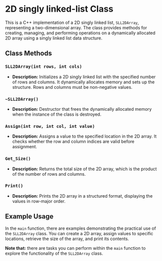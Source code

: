# 2D singly linked-list Class

This is a C++ implementation of a 2D singly linked list, `SLL2DArray`, representing a two-dimensional array. The class provides methods for creating, managing, and performing operations on a dynamically allocated 2D array using a singly linked list data structure.

## Class Methods

### `SLL2DArray(int rows, int cols)`

- **Description:** Initializes a 2D singly linked list with the specified number of rows and columns. It dynamically allocates memory and sets up the structure. Rows and columns must be non-negative values.

### `~SLL2DArray()`

- **Description:** Destructor that frees the dynamically allocated memory when the instance of the class is destroyed.

### `Assign(int row, int col, int value)`

- **Description:** Assigns a value to the specified location in the 2D array. It checks whether the row and column indices are valid before assignment.

### `Get_Size()`

- **Description:** Returns the total size of the 2D array, which is the product of the number of rows and columns.

### `Print()`

- **Description:** Prints the 2D array in a structured format, displaying the values in row-major order.

## Example Usage

In the `main` function, there are examples demonstrating the practical use of the `SLL2DArray` class. You can create a 2D array, assign values to specific locations, retrieve the size of the array, and print its contents.

**Note that:** there are tasks you can perform within the `main` function to explore the functionality of the `SLL2DArray` class.